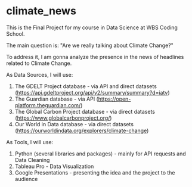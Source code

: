 # climate_news

This is the Final Project for my course in Data Science at WBS Coding School.

The main question is: "Are we really talking about Climate Change?"

To address it, I am gonna analyze the presence in the news of headlines related to Climate Change.

As Data Sources, I will use:

1. The GDELT Project database - via API and direct datasets (https://api.gdeltproject.org/api/v2/summary/summary?d=iatv)
2. The Guardian database - via API (https://open-platform.theguardian.com/)
3. The Global Carbon Project database - via direct datasets (https://www.globalcarbonproject.org/)
4. Our World in Data database - via direct datasets (https://ourworldindata.org/explorers/climate-change)

As Tools, I will use:

1. Python (several libraries and packages) - mainly for API requests and Data Cleaning
2. Tableau Pro - Data Visualization
3. Google Presentations - presenting the idea and the project to the audience
